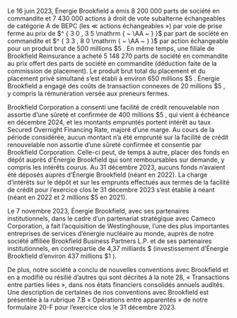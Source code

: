 Le 16 juin 2023, Énergie Brookfield a émis 8 200 000 parts de société en commandite et 7 430 000 actions à droit de vote subalterne échangeables de catégorie A de BEPC (les $\ll$ actions échangeables ») par voie de prise ferme au prix de $^ { 3 0 , 3 5 \mathrm { ~ \AA ~ } }$ par part de société en commandite et $^ { 3 3 , 8 0 \mathrm { ~ \AA ~ } }$ par action échangeable pour un produit brut de 500 millions $\$ 5$ . En même temps, une filiale de Brookfield Reinsurance a acheté 5 148 270 parts de société en commandite au prix offert des parts de société en commandite (déduction faite de la commission de placement). Le produit brut total du placement et du placement privé simultané s’est établi à environ 650 millions $\$ 5$ . Énergie Brookfield a engagé des coûts de transaction connexes de 20 millions $\$ 5$ , y compris la rémunération versée aux preneurs fermes.  

Brookfield Corporation a consenti une facilité de crédit renouvelable non assortie d’une sûreté et confirmée de 400 millions $\$ 5$ , qui vient à échéance en décembre 2024, et les montants empruntés portent intérêt au taux Secured Overnight Financing Rate, majoré d’une marge. Au cours de la période considérée, aucun montant n’a été emprunté sur la facilité de crédit renouvelable non assortie d’une sûreté confirmée et consentie par Brookfield Corporation. Celle-ci peut, de temps à autre, placer des fonds en dépôt auprès d’Énergie Brookfield qui sont remboursables sur demande, y compris les intérêts courus. Au 31 décembre 2023, aucuns fonds n’avaient été déposés auprès d’Énergie Brookfield (néant en 2022). La charge d’intérêts sur le dépôt et sur les emprunts effectués aux termes de la facilité de crédit pour l’exercice clos le 31 décembre 2023 s’est établie à néant (néant en 2022 et 2 millions $\$ 5$ en 2021).  

Le 7 novembre 2023, Énergie Brookfield, avec ses partenaires institutionnels, dans le cadre d’un partenariat stratégique avec Cameco Corporation, a fait l’acquisition de Westinghouse, l’une des plus importantes entreprises de services d’énergie nucléaire au monde, auprès de notre société affiliée Brookfield Business Partners L.P. et de ses partenaires institutionnels, en contrepartie de 4,37 milliards \$ (investissement d’Énergie Brookfield d’environ 437 millions $\$ 1$ ).  

De plus, notre société a conclu de nouvelles conventions avec Brookfield et en a modifié ou résilié d’autres qui sont décrites à la note 28, « Transactions entre parties liées », dans nos états financiers consolidés annuels audités. Une description de certaines de nos conventions avec Brookfield est présentée à la rubrique 7.B « Opérations entre apparentés » de notre formulaire 20-F pour l’exercice clos le 31 décembre 2023.  